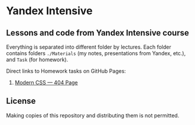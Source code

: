 # Yandex Intensive

## Lessons and code from Yandex Intensive course

Everything is separated into different folder by lectures. Each folder contains folders `./Materials` (my notes, presentations from Yandex, etc.), and `Task` (for homework).

Direct links to Homework tasks on GitHub Pages:
1. [Modern CSS — 404 Page](https://germanivanov0719.github.io/yandex-intensive/1.%20Modern%20CSS/Task/)


## License

Making copies of this repository and distributing them is not permitted.
